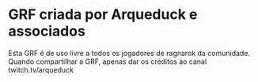 # GRF criada por Arqueduck e associados
Esta GRF é de uso livre a todos os jogadores de ragnarok da comunidade.
Quando compartilhar a GRF, apenas dar os créditos ao canal twitch.tv/arqueduck
